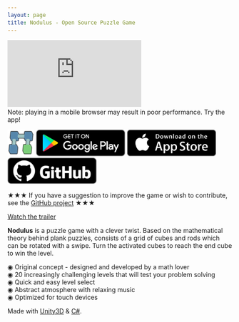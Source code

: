 ```yaml
---
layout: page
title: Nodulus - Open Source Puzzle Game
---
```


<div class="webgl-rounded" style="">
  <iframe class="webgl-frame" src="https://c.simmer.io/static/unityFrame/index.html?url=https%3A%2F%2Fsimmercdn.com%2Funity%2Fgql7LhArHUV8ur4C8k5G0Fnr4nk1%2Fcontent%2Fea651698-9bb3-cfc5-557f-81b81f1d52e1&imagePath=screens/2.png" scrolling="no" frameborder="0"></iframe>
</div>

<div class="mobile-message">
  Note: playing in a mobile browser may result in poor performance. Try the app!
</div>

[<img alt='Nodulus Logo' src='/public/img/nodulus-logo-128.png' height="60px"  style="display:inline-block"/>](https://youtu.be/79beEikWn0o "Nodulus")
[<img alt='Get it on Google Play' src='/public/img/google-play-badge.png' width="200px"  style="display:inline-block"/>](https://play.google.com/store/apps/details?id=com.hyperparticle.nodulus&pcampaignid=MKT-Other-global-all-co-prtnr-py-PartBadge-Mar2515-1 "Get it on Google Play") 
[<img alt='Download on the App Store' src='/public/img/Download_on_the_App_Store_Badge_US-UK_135x40.png' width="200px" style="display:inline-block"/>](https://itunes.apple.com/us/app/nodulus/id1294238868?ls=1&mt=8 "Download on the App Store") 
[<img alt='GitHub Project' src='/public/img/github.png' width="200px" style="display:inline-block"/>](https://github.com/hyperparticle/nodulus "GitHub Project")

★★★ If you have a suggestion to improve the game or wish to contribute, see the <a href="https://github.com/hyperparticle/nodulus">GitHub project</a> ★★★

[Watch the trailer](https://youtu.be/79beEikWn0o)

<b>Nodulus</b> is a puzzle game with a clever twist. Based on the mathematical theory behind plank puzzles, consists of a grid of cubes and rods which can be rotated with a swipe. Turn the activated cubes to reach the end cube to win the level.

◉ Original concept - designed and developed by a math lover
<br>
◉ 20 increasingly challenging levels that will test your problem solving
<br>
◉ Quick and easy level select
<br>
◉ Abstract atmosphere with relaxing music
<br>
◉ Optimized for touch devices

Made with [Unity3D](https://unity3d.com/ "Unity3D home") & [C#](https://docs.microsoft.com/en-us/dotnet/csharp/getting-started/introduction-to-the-csharp-language-and-the-net-framework "C# Getting Started").

